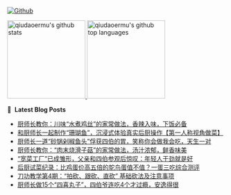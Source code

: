 [![Github](https://img.shields.io/github/followers/qiudaoermu?label=Follow&style=social)](https://github.com/qiudaoermu)

<a href="https://github.com/qiudaoermu">
  <img height="180em" src="https://github-readme-stats.vercel.app/api?username=qiudaoermu&show_icons=true&count_private=true" alt="qiudaoermu's github stats" />
  <img height="180em" src="https://github-readme-stats.vercel.app/api/top-langs/?username=qiudaoermu&layout=compact" alt="qiudaoermu's github top languages" />
</a>
<br/>

<!--
** qiudaoermu / qiudaoermu ** is a ✨ _special_ ✨ repository because its`README.md`(this file) appears on your GitHub profile.

Here are some ideas to get you started:

  - 🔭 I’m currently working on ...
- 🌱 I’m currently learning ...
- 👯 I’m looking to collaborate on ...
- 🤔 I’m looking for help with ...
- 💬 Ask me about ...
- 📫 How to reach me: ...
- 😄 Pronouns: ...
- ⚡ Fun fact: ...
-->

📕 &nbsp;**Latest Blog Posts**

<!-- BLOG-POST-LIST:START -->
- [厨师长教你：川味“水煮鸡丝”的家常做法，香辣入味，下饭必备](https://www.youtube.com/watch?v=a5ALB-2q1K4)
- [和厨师长一起制作“珊瑚鱼”，沉浸式体验真实后厨操作【第一人称视角做菜】](https://www.youtube.com/watch?v=RO036m2jvK8)
- [厨师长一道“砂锅剁椒鱼头”俘获四伯的胃，笑称你会做我会吃，天生一对](https://www.youtube.com/watch?v=4Nj85j1RBXU)
- [厨师长教你：“肉末烧滑子菇”的家常做法，汤汁浓郁，鲜香味美](https://www.youtube.com/watch?v=RhGv8I5RXfs)
- [“宽菜工厂”已成雏形，父亲和四伯参观后惊叹：年轻人干劲就是好](https://www.youtube.com/watch?v=-Zp6zA9OPzM)
- [后厨试菜纪录：比鸡蛋价高五倍的鸵鸟蛋值不值？一蛋三吃综合测评](https://www.youtube.com/watch?v=P5LTh8j5GzI)
- [刀功教学第4期：“拍砍、跟砍、直砍” 基础砍法及注意事项](https://www.youtube.com/watch?v=MUup35WujW0)
- [厨师长做15个“四喜丸子”，四伯爷连吃4个才过瘾，安逸得很](https://www.youtube.com/watch?v=6vCYtdL2vyU)
<!-- BLOG-POST-LIST:END -->



